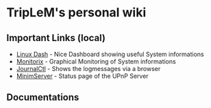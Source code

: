 # TripLeM's personal wiki

## Important Links (local)

* [Linux Dash](http://zeus/linux-dash/) - Nice Dashboard showing useful System informations
* [Monitorix](http://zeus/monitorix/) - Graphical Monitoring of System informations
* [JournalCtl](http://zeus:19531/) - Shows the logmessages via a browser
* [MinimServer](http://zeus/minimserver/) - Status page of the UPnP Server

## Documentations


